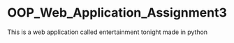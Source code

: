 # OOP_Web_Application_Assignment3
This is a web application called entertainment tonight made in python

